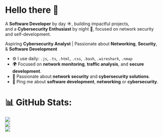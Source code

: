 # Hello there 👋

A **Software Developer** by day ☀️, building impactful projects,  
and a **Cybersecurity Enthusiast** by night 🌙, focused on network security and self-development.

Aspiring **Cybersecurity Analyst** | Passionate about **Networking**, **Security**, & **Software Development**

- ⚙️ I use daily: `.js`, `.ts`, `.html`, `.css`, `.bash`, `.wireshark`, `.nmap`
- 🌍 Focused on **network monitoring**, **traffic analysis**, and **secure development**.
- 🔐 Passionate about **network security** and **cybersecurity solutions**.
- 💬 Ping me about **software development**, **networking** or **cybersecurity**.

# 📊 GitHub Stats:

![](https://github-readme-stats.vercel.app/api?username=briskxyz&theme=dracula&hide_border=true&include_all_commits=false&count_private=false)<br/>
![](https://github-readme-streak-stats.herokuapp.com/?user=briskxyz&theme=dracula&hide_border=true)<br/>
![](https://github-readme-stats.vercel.app/api/top-langs/?username=briskxyz&theme=dracula&hide_border=true&include_all_commits=false&count_private=false&layout=compact)
